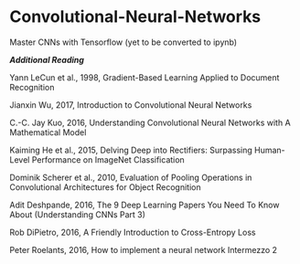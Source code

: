 # Convolutional-Neural-Networks
Master CNNs with Tensorflow (yet to be converted to ipynb)

***Additional Reading***

Yann LeCun et al., 1998, Gradient-Based Learning Applied to Document Recognition

Jianxin Wu, 2017, Introduction to Convolutional Neural Networks

C.-C. Jay Kuo, 2016, Understanding Convolutional Neural Networks with A Mathematical Model

Kaiming He et al., 2015, Delving Deep into Rectifiers: Surpassing Human-Level Performance on ImageNet Classification

Dominik Scherer et al., 2010, Evaluation of Pooling Operations in Convolutional Architectures for Object Recognition

Adit Deshpande, 2016, The 9 Deep Learning Papers You Need To Know About (Understanding CNNs Part 3)

Rob DiPietro, 2016, A Friendly Introduction to Cross-Entropy Loss

Peter Roelants, 2016, How to implement a neural network Intermezzo 2
